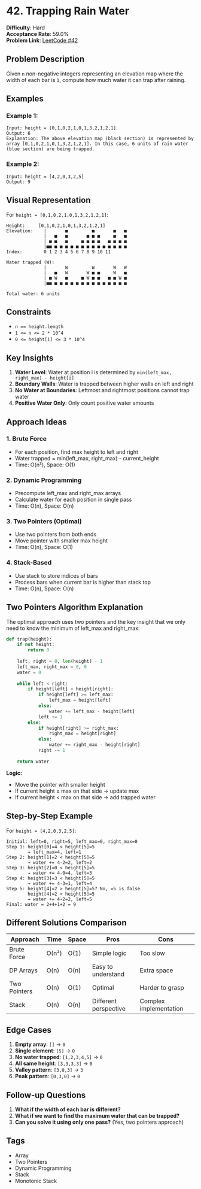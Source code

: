 # 42. Trapping Rain Water

**Difficulty**: Hard  
**Acceptance Rate**: 59.0%  
**Problem Link**: [LeetCode #42](https://leetcode.com/problems/trapping-rain-water/)

## Problem Description

Given `n` non-negative integers representing an elevation map where the width of each bar is `1`, compute how much water it can trap after raining.

## Examples

### Example 1:
```
Input: height = [0,1,0,2,1,0,1,3,2,1,2,1]
Output: 6
Explanation: The above elevation map (black section) is represented by array [0,1,0,2,1,0,1,3,2,1,2,1]. In this case, 6 units of rain water (blue section) are being trapped.
```

### Example 2:
```
Input: height = [4,2,0,3,2,5]
Output: 9
```

## Visual Representation

For `height = [0,1,0,2,1,0,1,3,2,1,2,1]`:

```
Height:     [0,1,0,2,1,0,1,3,2,1,2,1]
Elevation:    |       ■         ■       ■   ■
              |   ■   ■       ■ ■ ■     ■   ■
              | ■ ■   ■     ■ ■ ■ ■   ■ ■ ■ ■
              |■■ ■ ■ ■ ■ ■ ■ ■ ■ ■ ■ ■ ■ ■ ■
Index:        0 1 2 3 4 5 6 7 8 9 10 11

Water trapped (W):
              |       W         W       W   W  
              |   ■   W       W ■ ■     W   ■
              | ■ W   ■     ■ W ■ ■   ■ ■ W ■
              |■■ ■ ■ ■ ■ ■ ■ ■ ■ ■ ■ ■ ■ ■ ■

Total water: 6 units
```

## Constraints

- `n == height.length`
- `1 <= n <= 2 * 10^4`
- `0 <= height[i] <= 3 * 10^4`

## Key Insights

1. **Water Level**: Water at position i is determined by `min(left_max, right_max) - height[i]`
2. **Boundary Walls**: Water is trapped between higher walls on left and right
3. **No Water at Boundaries**: Leftmost and rightmost positions cannot trap water
4. **Positive Water Only**: Only count positive water amounts

## Approach Ideas

### 1. Brute Force
- For each position, find max height to left and right
- Water trapped = min(left_max, right_max) - current_height
- Time: O(n²), Space: O(1)

### 2. Dynamic Programming
- Precompute left_max and right_max arrays
- Calculate water for each position in single pass
- Time: O(n), Space: O(n)

### 3. Two Pointers (Optimal)
- Use two pointers from both ends
- Move pointer with smaller max height
- Time: O(n), Space: O(1)

### 4. Stack-Based
- Use stack to store indices of bars
- Process bars when current bar is higher than stack top
- Time: O(n), Space: O(n)

## Two Pointers Algorithm Explanation

The optimal approach uses two pointers and the key insight that we only need to know the minimum of left_max and right_max:

```python
def trap(height):
    if not height:
        return 0
    
    left, right = 0, len(height) - 1
    left_max, right_max = 0, 0
    water = 0
    
    while left < right:
        if height[left] < height[right]:
            if height[left] >= left_max:
                left_max = height[left]
            else:
                water += left_max - height[left]
            left += 1
        else:
            if height[right] >= right_max:
                right_max = height[right]
            else:
                water += right_max - height[right]
            right -= 1
    
    return water
```

**Logic:**
- Move the pointer with smaller height
- If current height ≥ max on that side → update max
- If current height < max on that side → add trapped water

## Step-by-Step Example

For `height = [4,2,0,3,2,5]`:

```
Initial: left=0, right=5, left_max=0, right_max=0
Step 1: height[0]=4 < height[5]=5
        → left_max=4, left=1
Step 2: height[1]=2 < height[5]=5
        → water += 4-2=2, left=2
Step 3: height[2]=0 < height[5]=5
        → water += 4-0=4, left=3
Step 4: height[3]=3 < height[5]=5
        → water += 4-3=1, left=4
Step 5: height[4]=2 > height[5]=5? No, =5 is false
        height[4]=2 < height[5]=5
        → water += 4-2=2, left=5
Final: water = 2+4+1+2 = 9
```

## Different Solutions Comparison

| Approach | Time | Space | Pros | Cons |
|----------|------|-------|------|------|
| Brute Force | O(n²) | O(1) | Simple logic | Too slow |
| DP Arrays | O(n) | O(n) | Easy to understand | Extra space |
| Two Pointers | O(n) | O(1) | Optimal | Harder to grasp |
| Stack | O(n) | O(n) | Different perspective | Complex implementation |

## Edge Cases

1. **Empty array**: `[]` → `0`
2. **Single element**: `[5]` → `0`
3. **No water trapped**: `[1,2,3,4,5]` → `0`
4. **All same height**: `[3,3,3,3]` → `0`
5. **Valley pattern**: `[3,0,3]` → `3`
6. **Peak pattern**: `[0,3,0]` → `0`

## Follow-up Questions

1. **What if the width of each bar is different?**
2. **What if we want to find the maximum water that can be trapped?**
3. **Can you solve it using only one pass?** (Yes, two pointers approach)

## Tags
- Array
- Two Pointers
- Dynamic Programming
- Stack
- Monotonic Stack